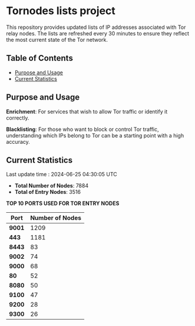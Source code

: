 # Tornodes lists project

This repository provides updated lists of IP addresses associated with Tor relay nodes. The lists are refreshed every 30 minutes to ensure they reflect the most current state of the Tor network.

## Table of Contents

- [Purpose and Usage](#purpose-and-usage)
- [Current Statistics](#current-statistics)


## Purpose and Usage

**Enrichment**: For services that wish to allow Tor traffic or identify it correctly.

**Blacklisting**: For those who want to block or control Tor traffic, understanding which IPs belong to Tor can be a starting point with a high accuracy.

## Current Statistics

Last update time : 2024-06-25 04:30:05 UTC

- **Total Number of Nodes**: 7884
- **Total of Entry Nodes**: 3516

**TOP 10 PORTS USED FOR TOR ENTRY NODES**

| **Port** | **Number of Nodes** |
|------|-----------------|
| **9001**   | 1209  |
| **443**   | 1181  |
| **8443**   | 83  |
| **9002**   | 74  |
| **9000**   | 68  |
| **80**   | 52  |
| **8080**   | 50  |
| **9100**   | 47  |
| **9200**   | 28  |
| **9300**   | 26  |

